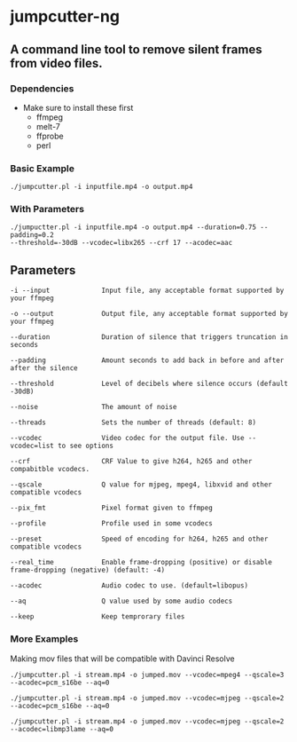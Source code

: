 <h1>
    <br>
    jumpcutter-ng
    </br>
</h1>

<h2>A command line tool to remove silent frames from video files.</h2>

### Dependencies
  - Make sure to install these first
    - ffmpeg
    - melt-7
    - ffprobe
    - perl

### Basic Example

    ./jumpcutter.pl -i inputfile.mp4 -o output.mp4

### With Parameters

    ./jumpuctter.pl -i inputfile.mp4 -o output.mp4 --duration=0.75 --padding=0.2
    --threshold=-30dB --vcodec=libx265 --crf 17 --acodec=aac

<h2>Parameters</h2>

    -i --input             Input file, any acceptable format supported by your ffmpeg

    -o --output            Output file, any acceptable format supported by your ffmpeg

    --duration             Duration of silence that triggers truncation in seconds

    --padding              Amount seconds to add back in before and after after the silence

    --threshold            Level of decibels where silence occurs (default -30dB)

    --noise                The amount of noise

    --threads              Sets the number of threads (default: 8)

    --vcodec               Video codec for the output file. Use --vcodec=list to see options

    --crf                  CRF Value to give h264, h265 and other compabitble vcodecs.

    --qscale               Q value for mjpeg, mpeg4, libxvid and other compatible vcodecs

    --pix_fmt              Pixel format given to ffmpeg

    --profile              Profile used in some vcodecs

    --preset               Speed of encoding for h264, h265 and other compatible vcodecs

    --real_time            Enable frame-dropping (positive) or disable frame-dropping (negative) (default: -4)

    --acodec               Audio codec to use. (default=libopus)

    --aq                   Q value used by some audio codecs

    --keep                 Keep temprorary files



### More Examples

Making mov files that will be compatible with Davinci Resolve

    ./jumpcutter.pl -i stream.mp4 -o jumped.mov --vcodec=mpeg4 --qscale=3 --acodec=pcm_s16be --aq=0

    ./jumpcutter.pl -i stream.mp4 -o jumped.mov --vcodec=mjpeg --qscale=2 --acodec=pcm_s16be --aq=0

    ./jumpcutter.pl -i stream.mp4 -o jumped.mov --vcodec=mjpeg --qscale=2 --acodec=libmp3lame --aq=0
